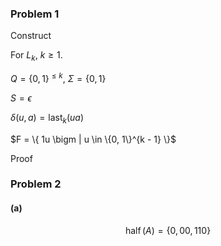 ### Problem 1

Construct

For $L_k$, $k \ge 1$.

$Q = \{0,1\}^{\le k}$, $\Sigma = \{0 , 1 \}$

$S = \epsilon$

$\delta(u, a) = \text{last}_k(ua)$

$F = \{ 1u \bigm |  u \in \{0, 1\}^{k - 1} \}$

Proof

### Problem 2

#### (a)

$$
\text{half}\,(A) = \{  0, 00, 110 \}
$$

​		



